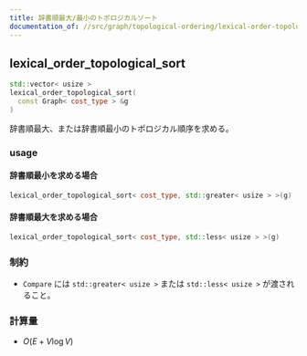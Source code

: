```yaml
---
title: 辞書順最大/最小のトポロジカルソート
documentation_of: //src/graph/topological-ordering/lexical-order-topological-sort.hpp
---
```


## lexical_order_topological_sort
```cpp
std::vector< usize >
lexical_order_topological_sort(
  const Graph< cost_type > &g
)
```

辞書順最大、または辞書順最小のトポロジカル順序を求める。

### usage
#### 辞書順最小を求める場合
```cpp
lexical_order_topological_sort< cost_type, std::greater< usize > >(g)
```

#### 辞書順最大を求める場合
```cpp
lexical_order_topological_sort< cost_type, std::less< usize > >(g)
```

### 制約
- `Compare` には `std::greater< usize >` または `std::less< usize >` が渡されること。

### 計算量
- $O(E + V \log V)$
